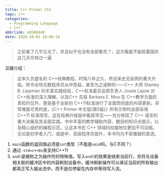 ```yaml
---
title: C++ Primer Ch1
tags: C++
categories:
  - Programming Language
  - C++
abbrlink: e0500440
date: 2020-10-03 10:09:34
---
```


> 之前看了几乎忘光了，并且似乎也没有全部看完？，这次看能不能趁着国庆这几天尽快过一遍

豆瓣介绍：
> 这本久负盛名的 C++经典教程，时隔八年之久，终迎来史无前例的重大升级。除令全球无数程序员从中受益，甚至为之迷醉的——C++ 大师 Stanley B. Lippman 的丰富实践经验，C++标准委员会原负责人 Josée Lajoie 对C++标准的深入理解，以及C++ 先驱 Barbara E. Moo 在 C++教学方面的真知灼见外，更是基于全新的 C++11标准进行了全面而彻底的内容更新。非常难能可贵的是，《C++ Primer 中文版(第5版)》所有示例均全部采用 C++11 标准改写，这在经典升级版中极其罕见——充分体现了 C++ 语言的重大进展及其全面实践。书中丰富的教学辅助内容、醒目的知识点提示，以及精心组织的编程示范，让这本书在 C++ 领域的权威地位更加不可动摇。无论是初学者入门，或是中、高级程序员提升，本书均为不容置疑的首选。
<!-- more  -->
1. `main`函数的返回值必须是`int`类型（不能是`void`吗，与C不同？）
2. 通过`-std=c++0x`来支持C++11
3. `endl`是被称之为操作符的特殊值。写入`endl`的效果是结束当前行，并将与设备相关联的缓冲区中的内容刷到设备中。缓冲刷新操作可以保证当前的所有输出都真正写入输出流中，而不是仅停留在内存中等待写入流。